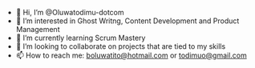 - 👋 Hi, I’m @Oluwatodimu-dotcom
- 👀 I’m interested in Ghost Writng, Content Development and Product Management
- 🌱 I’m currently learning Scrum Mastery
- 💞️ I’m looking to collaborate on projects that are tied to my skills
- 📫 How to reach me: boluwatito@hotmail.com or todimuo@gmail.com

<!---
Oluwatodimu-dotcom/Oluwatodimu-dotcom is a ✨ special ✨ repository because its `README.md` (this file) appears on your GitHub profile.
You can click the Preview link to take a look at your changes.
--->
